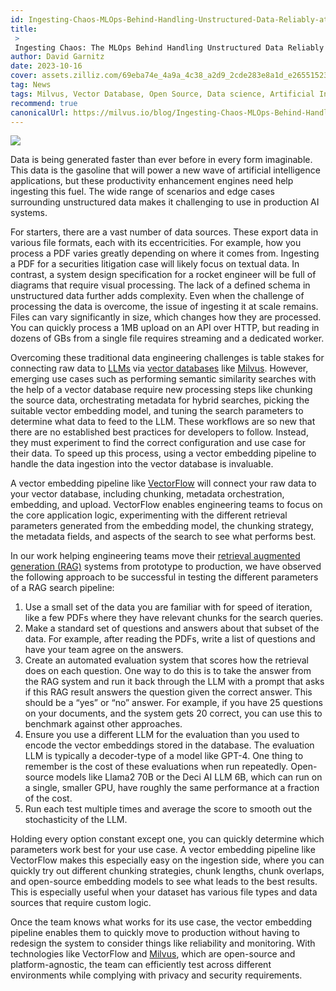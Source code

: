 ```yaml
---
id: Ingesting-Chaos-MLOps-Behind-Handling-Unstructured-Data-Reliably-at-Scale-for-RAG.md
title: 
 > 
 Ingesting Chaos: The MLOps Behind Handling Unstructured Data Reliably at Scale for RAG 
author: David Garnitz 
date: 2023-10-16
cover: assets.zilliz.com/69eba74e_4a9a_4c38_a2d9_2cde283e8a1d_e265515238.png
tag: News
tags: Milvus, Vector Database, Open Source, Data science, Artificial Intelligence, Retrieval Augmented Generation, RAG, Unstructured Data
recommend: true
canonicalUrl: https://milvus.io/blog/Ingesting-Chaos-MLOps-Behind-Handling-Unstructured-Data-Reliably-at-Scale-for-RAG.md
---
```



![](https://assets.zilliz.com/69eba74e_4a9a_4c38_a2d9_2cde283e8a1d_e265515238.png)


Data is being generated faster than ever before in every form imaginable. This data is the gasoline that will power a new wave of artificial intelligence applications, but these productivity enhancement engines need help ingesting this fuel. The wide range of scenarios and edge cases surrounding unstructured data makes it challenging to use in production AI systems.

For starters, there are a vast number of data sources. These export data in various file formats, each with its eccentricities. For example, how you process a PDF varies greatly depending on where it comes from. Ingesting a PDF for a securities litigation case will likely focus on textual data. In contrast, a system design specification for a rocket engineer will be full of diagrams that require visual processing. The lack of a defined schema in unstructured data further adds complexity. Even when the challenge of processing the data is overcome, the issue of ingesting it at scale remains. Files can vary significantly in size, which changes how they are processed. You can quickly process a 1MB upload on an API over HTTP, but reading in dozens of GBs from a single file requires streaming and a dedicated worker. 

Overcoming these traditional data engineering challenges is table stakes for connecting raw data to [LLMs](https://zilliz.com/glossary/large-language-models-(llms)) via [vector databases](https://zilliz.com/learn/what-is-vector-database) like [Milvus](https://github.com/milvus-io/milvus). However, emerging use cases such as performing semantic similarity searches with the help of a vector database require new processing steps like chunking the source data, orchestrating metadata for hybrid searches, picking the suitable vector embedding model, and tuning the search parameters to determine what data to feed to the LLM. These workflows are so new that there are no established best practices for developers to follow. Instead, they must experiment to find the correct configuration and use case for their data. To speed up this process, using a vector embedding pipeline to handle the data ingestion into the vector database is invaluable. 

A vector embedding pipeline like [VectorFlow](https://github.com/dgarnitz/vectorflow) will connect your raw data to your vector database, including chunking, metadata orchestration, embedding, and upload. VectorFlow enables engineering teams to focus on the core application logic, experimenting with the different retrieval parameters generated from the embedding model, the chunking strategy, the metadata fields, and aspects of the search to see what performs best. 

In our work helping engineering teams move their [retrieval augmented generation (RAG)](https://zilliz.com/use-cases/llm-retrieval-augmented-generation) systems from prototype to production, we have observed the following approach to be successful in testing the different parameters of a RAG search pipeline:

1. Use a small set of the data you are familiar with for speed of iteration, like a few PDFs where they have relevant chunks for the search queries.
2. Make a standard set of questions and answers about that subset of the data. For example, after reading the PDFs, write a list of questions and have your team agree on the answers.
3. Create an automated evaluation system that scores how the retrieval does on each question. One way to do this is to take the answer from the RAG system and run it back through the LLM with a prompt that asks if this RAG result answers the question given the correct answer. This should be a “yes” or “no” answer. For example, if you have 25 questions on your documents, and the system gets 20 correct, you can use this to benchmark against other approaches.  
4. Ensure you use a different LLM for the evaluation than you used to encode the vector embeddings stored in the database. The evaluation LLM is typically a decoder-type of a model like GPT-4. One thing to remember is the cost of these evaluations when run repeatedly. Open-source models like Llama2 70B or the Deci AI LLM 6B, which can run on a single, smaller GPU, have roughly the same performance at a fraction of the cost.
5. Run each test multiple times and average the score to smooth out the stochasticity of the LLM.

Holding every option constant except one, you can quickly determine which parameters work best for your use case. A vector embedding pipeline like VectorFlow makes this especially easy on the ingestion side, where you can quickly try out different chunking strategies, chunk lengths, chunk overlaps, and open-source embedding models to see what leads to the best results. This is especially useful when your dataset has various file types and data sources that require custom logic. 

Once the team knows what works for its use case, the vector embedding pipeline enables them to quickly move to production without having to redesign the system to consider things like reliability and monitoring. With technologies like VectorFlow and [Milvus](https://zilliz.com/what-is-milvus), which are open-source and platform-agnostic, the team can efficiently test across different environments while complying with privacy and security requirements. 



